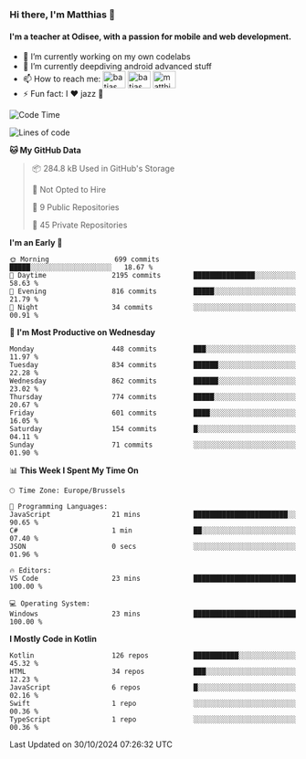 ### Hi there, I'm Matthias 👋

#### I'm a teacher at Odisee, with a passion for mobile and web development.

- 🔭 I’m currently working on my own codelabs
- 🌱 I’m currently deepdiving android advanced stuff
- 📫 How to reach me: <a href="https://dev.to/batjas" target="_blank"><img align="center" src="https://raw.githubusercontent.com/rahuldkjain/github-profile-readme-generator/master/src/images/icons/Social/devto.svg" alt="batjas" height="30" width="40" /></a>
<a href="https://twitter.com/batjas" target="_blank"><img align="center" src="https://raw.githubusercontent.com/rahuldkjain/github-profile-readme-generator/master/src/images/icons/Social/twitter.svg" alt="batjas" height="30" width="40" /></a>
<a href="https://linkedin.com/in/matthiasdruwé" target="_blank"><img align="center" src="https://raw.githubusercontent.com/rahuldkjain/github-profile-readme-generator/master/src/images/icons/Social/linked-in-alt.svg" alt="matthiasdruwé" height="30" width="40" /></a>
- ⚡ Fun fact: I ❤ jazz 🎷


<!--START_SECTION:waka-->
![Code Time](http://img.shields.io/badge/Code%20Time-1%2C274%20hrs%2012%20mins-blue)

![Lines of code](https://img.shields.io/badge/From%20Hello%20World%20I%27ve%20Written-5.1%20million%20lines%20of%20code-blue)

**🐱 My GitHub Data** 

> 📦 284.8 kB Used in GitHub's Storage 
 > 
> 🚫 Not Opted to Hire
 > 
> 📜 9 Public Repositories 
 > 
> 🔑 45 Private Repositories 
 > 
**I'm an Early 🐤** 

```text
🌞 Morning                699 commits         █████░░░░░░░░░░░░░░░░░░░░   18.67 % 
🌆 Daytime                2195 commits        ███████████████░░░░░░░░░░   58.63 % 
🌃 Evening                816 commits         █████░░░░░░░░░░░░░░░░░░░░   21.79 % 
🌙 Night                  34 commits          ░░░░░░░░░░░░░░░░░░░░░░░░░   00.91 % 
```
📅 **I'm Most Productive on Wednesday** 

```text
Monday                   448 commits         ███░░░░░░░░░░░░░░░░░░░░░░   11.97 % 
Tuesday                  834 commits         ██████░░░░░░░░░░░░░░░░░░░   22.28 % 
Wednesday                862 commits         ██████░░░░░░░░░░░░░░░░░░░   23.02 % 
Thursday                 774 commits         █████░░░░░░░░░░░░░░░░░░░░   20.67 % 
Friday                   601 commits         ████░░░░░░░░░░░░░░░░░░░░░   16.05 % 
Saturday                 154 commits         █░░░░░░░░░░░░░░░░░░░░░░░░   04.11 % 
Sunday                   71 commits          ░░░░░░░░░░░░░░░░░░░░░░░░░   01.90 % 
```


📊 **This Week I Spent My Time On** 

```text
🕑︎ Time Zone: Europe/Brussels

💬 Programming Languages: 
JavaScript               21 mins             ███████████████████████░░   90.65 % 
C#                       1 min               ██░░░░░░░░░░░░░░░░░░░░░░░   07.40 % 
JSON                     0 secs              ░░░░░░░░░░░░░░░░░░░░░░░░░   01.96 % 

🔥 Editors: 
VS Code                  23 mins             █████████████████████████   100.00 % 

💻 Operating System: 
Windows                  23 mins             █████████████████████████   100.00 % 
```

**I Mostly Code in Kotlin** 

```text
Kotlin                   126 repos           ███████████░░░░░░░░░░░░░░   45.32 % 
HTML                     34 repos            ███░░░░░░░░░░░░░░░░░░░░░░   12.23 % 
JavaScript               6 repos             █░░░░░░░░░░░░░░░░░░░░░░░░   02.16 % 
Swift                    1 repo              ░░░░░░░░░░░░░░░░░░░░░░░░░   00.36 % 
TypeScript               1 repo              ░░░░░░░░░░░░░░░░░░░░░░░░░   00.36 % 
```




 Last Updated on 30/10/2024 07:26:32 UTC
<!--END_SECTION:waka-->
